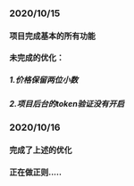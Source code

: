 ### 2020/10/15
#### 项目完成基本的所有功能

#### 未完成的优化：

#####   1.价格保留两位小数

#####   2.项目后台的token验证没有开启

### 2020/10/16
#### 完成了上述的优化

#### 正在做正则.....
